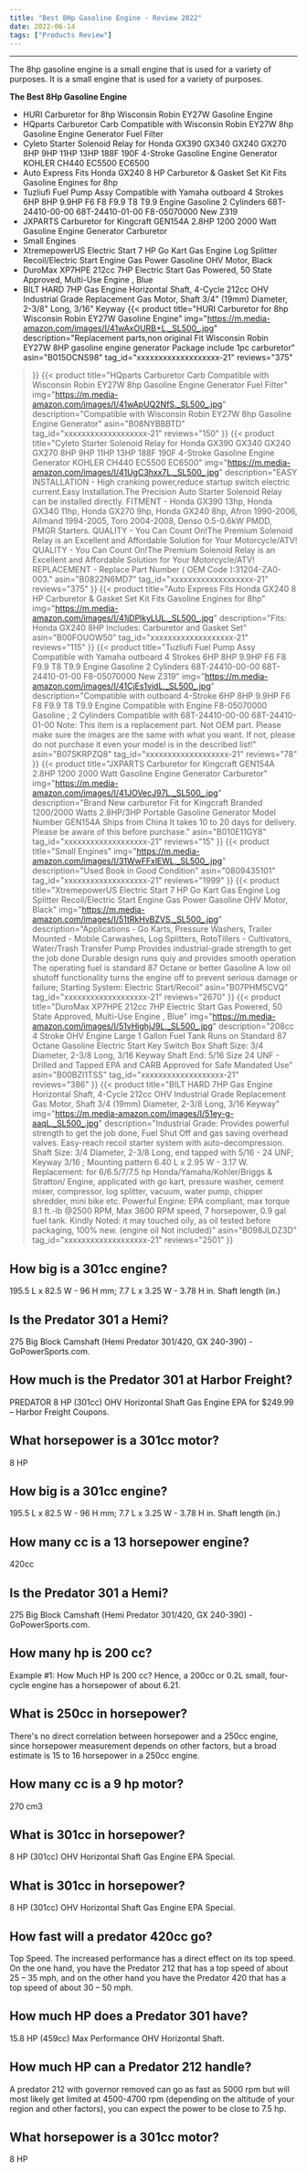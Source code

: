 ```yaml
---
title: "Best 8Hp Gasoline Engine - Review 2022"
date: 2022-06-14
tags: ["Products Review"]
---
```


---


The 8hp gasoline engine is a small engine that is used for a variety of purposes. It is a small engine that is used for a variety of purposes.

**The Best 8Hp Gasoline Engine**
* HURI Carburetor for 8hp Wisconsin Robin EY27W Gasoline Engine
* HQparts Carburetor Carb Compatible with Wisconsin Robin EY27W 8hp Gasoline Engine Generator Fuel Filter
* Cyleto Starter Solenoid Relay for Honda GX390 GX340 GX240 GX270 8HP 9HP 11HP 13HP 188F 190F 4-Stroke Gasoline Engine Generator KOHLER CH440 EC5500 EC6500
* Auto Express Fits Honda GX240 8 HP Carburetor & Gasket Set Kit Fits Gasoline Engines for 8hp
* Tuzliufi Fuel Pump Assy Compatible with Yamaha outboard 4 Strokes 6HP 8HP 9.9HP F6 F8 F9.9 T8 T9.9 Engine Gasoline 2 Cylinders 68T-24410-00-00 68T-24410-01-00 F8-05070000 New Z319
* JXPARTS Carburetor for Kingcraft GEN154A 2.8HP 1200 2000 Watt Gasoline Engine Generator Carburetor
* Small Engines
* XtremepowerUS Electric Start 7 HP Go Kart Gas Engine Log Splitter Recoil/Electric Start Engine Gas Power Gasoline OHV Motor, Black
* DuroMax XP7HPE 212cc 7HP Electric Start Gas Powered, 50 State Approved, Multi-Use Engine , Blue
* BILT HARD 7HP Gas Engine Horizontal Shaft, 4-Cycle 212cc OHV Industrial Grade Replacement Gas Motor, Shaft 3/4" (19mm) Diameter, 2-3/8" Long, 3/16" Keyway
{{< product 
title="HURI Carburetor for 8hp Wisconsin Robin EY27W Gasoline Engine"
img="https://m.media-amazon.com/images/I/41wAxOURB+L._SL500_.jpg"
description="Replacement parts,non original Fit Wisconsin Robin EY27W 8HP gasoline engine generator Package include 1pc carburetor"
asin="B015OCNS98"
tag_id="xxxxxxxxxxxxxxxxxxx-21"
reviews="375"
>}} 
{{< product 
title="HQparts Carburetor Carb Compatible with Wisconsin Robin EY27W 8hp Gasoline Engine Generator Fuel Filter"
img="https://m.media-amazon.com/images/I/41wApUQ2NfS._SL500_.jpg"
description="Compatible with Wisconsin Robin EY27W 8hp Gasoline Engine Generator"
asin="B08NYBBBTD"
tag_id="xxxxxxxxxxxxxxxxxxx-21"
reviews="150"
>}} 
{{< product 
title="Cyleto Starter Solenoid Relay for Honda GX390 GX340 GX240 GX270 8HP 9HP 11HP 13HP 188F 190F 4-Stroke Gasoline Engine Generator KOHLER CH440 EC5500 EC6500"
img="https://m.media-amazon.com/images/I/41UgC3hxx7L._SL500_.jpg"
description="EASY INSTALLATION - High cranking power,reduce startup switch electric current.Easy Installation.The Precision Auto Starter Solenoid Relay can be installed directly. FITMENT - Honda GX390 13hp, Honda GX340 11hp, Honda GX270 9hp, Honda GX240 8hp, Afron 1990-2006, Allmand 1994-2005, Toro 2004-2008, Denso 0.5-0.6kW PMDD, PMGR Starters. QUALITY - You Can Count On!The Premium Solenoid Relay is an Excellent and Affordable Solution for Your Motorcycle/ATV! QUALITY - You Can Count On!The Premium Solenoid Relay is an Excellent and Affordable Solution for Your Motorcycle/ATV! REPLACEMENT - Replace Part Number ( OEM Code ):31204-ZA0-003."
asin="B0822N6MD7"
tag_id="xxxxxxxxxxxxxxxxxxx-21"
reviews="375"
>}} 
{{< product 
title="Auto Express Fits Honda GX240 8 HP Carburetor & Gasket Set Kit Fits Gasoline Engines for 8hp"
img="https://m.media-amazon.com/images/I/41jDPlkyLUL._SL500_.jpg"
description="Fits: Honda GX240 8HP Includes: Carburetor and Gasket Set"
asin="B00FOUOW50"
tag_id="xxxxxxxxxxxxxxxxxxx-21"
reviews="115"
>}} 
{{< product 
title="Tuzliufi Fuel Pump Assy Compatible with Yamaha outboard 4 Strokes 6HP 8HP 9.9HP F6 F8 F9.9 T8 T9.9 Engine Gasoline 2 Cylinders 68T-24410-00-00 68T-24410-01-00 F8-05070000 New Z319"
img="https://m.media-amazon.com/images/I/41CjEs1vidL._SL500_.jpg"
description="Compatible with outboard 4-Stroke 6HP 8HP 9.9HP F6 F8 F9.9 T8 T9.9 Engine Compatible with Engine F8-05070000 Gasoline ; 2 Cylinders Compatible with 68T-24410-00-00 68T-24410-01-00 Note: This item is a replacement part. Not OEM part. Please make sure the images are the same with what you want. If not, please do not purchase it even your model is in the described list!"
asin="B07SKRPZQ8"
tag_id="xxxxxxxxxxxxxxxxxxx-21"
reviews="78"
>}} 
{{< product 
title="JXPARTS Carburetor for Kingcraft GEN154A 2.8HP 1200 2000 Watt Gasoline Engine Generator Carburetor"
img="https://m.media-amazon.com/images/I/41JOVecJ97L._SL500_.jpg"
description="Brand New carburetor Fit for Kingcraft Branded 1200/2000 Watts 2.8HP/3HP Portable Gasoline Generator Model Number GEN154A Ships from China It takes 10 to 20 days for delivery. Please be aware of this before purchase."
asin="B010E11GY8"
tag_id="xxxxxxxxxxxxxxxxxxx-21"
reviews="15"
>}} 
{{< product 
title="Small Engines"
img="https://m.media-amazon.com/images/I/31WwFFxlEWL._SL500_.jpg"
description="Used Book in Good Condition"
asin="0809435101"
tag_id="xxxxxxxxxxxxxxxxxxx-21"
reviews="1999"
>}} 
{{< product 
title="XtremepowerUS Electric Start 7 HP Go Kart Gas Engine Log Splitter Recoil/Electric Start Engine Gas Power Gasoline OHV Motor, Black"
img="https://m.media-amazon.com/images/I/51tRkHvBZVS._SL500_.jpg"
description="Applications - Go Karts, Pressure Washers, Trailer Mounted - Mobile Carwashes, Log Splitters, RotoTillers - Cultivators, Water/Trash Transfer Pump Provides industrial-grade strength to get the job done Durable design runs quiy and provides smooth operation The operating fuel is standard 87 Octane or better Gasoline A low oil shutoff functionality turns the engine off to prevent serious damage or failure; Starting System: Electric Start/Recoil"
asin="B07PHM5CVQ"
tag_id="xxxxxxxxxxxxxxxxxxx-21"
reviews="2670"
>}} 
{{< product 
title="DuroMax XP7HPE 212cc 7HP Electric Start Gas Powered, 50 State Approved, Multi-Use Engine , Blue"
img="https://m.media-amazon.com/images/I/51vHighjJ9L._SL500_.jpg"
description="208cc 4 Stroke OHV Engine Large 1 Gallon Fuel Tank Runs on Standard 87 Octane Gasoline Electric Start Key Switch Box Shaft Size: 3/4  Diameter, 2-3/8  Long, 3/16  Keyway Shaft End: 5/16  Size 24 UNF - Drilled and Tapped EPA and CARB Approved for Safe Mandated Use"
asin="B00BZI1TSS"
tag_id="xxxxxxxxxxxxxxxxxxx-21"
reviews="386"
>}} 
{{< product 
title="BILT HARD 7HP Gas Engine Horizontal Shaft, 4-Cycle 212cc OHV Industrial Grade Replacement Gas Motor, Shaft 3/4  (19mm) Diameter, 2-3/8  Long, 3/16  Keyway"
img="https://m.media-amazon.com/images/I/51ey-g-aaqL._SL500_.jpg"
description="Industrial Grade: Provides powerful strength to get the job done, Fuel Shut Off and gas saving overhead valves. Easy-reach recoil starter system with auto-decompression. Shaft Size: 3/4  Diameter, 2-3/8  Long, end tapped with 5/16 - 24 UNF; Keyway 3/16 ; Mounting pattern 6.40  L x 2.95  W - 3.17  W. Replacement: for 6/6.5/7/7.5 hp Honda/Yamaha/Kohler/Briggs & Stratton/ Engine, applicated with go kart, pressure washer, cement mixer, compressor, log splitter, vacuum, water pump, chipper shredder, mini bike etc. Powerful Engine: EPA compliant, max torque 8.1 ft.-lb @2500 RPM, Max 3600 RPM speed, 7 horsepower, 0.9 gal fuel tank. Kindly Noted: it may touched oily, as oil tested before packaging, 100% new. (engine oil Not included)"
asin="B098JLDZ3D"
tag_id="xxxxxxxxxxxxxxxxxxx-21"
reviews="2501"
>}} 
## How big is a 301cc engine?
195.5 L x 82.5 W - 96 H mm; 7.7 L x 3.25 W - 3.78 H in. Shaft length (in.)

## Is the Predator 301 a Hemi?
275 Big Block Camshaft (Hemi Predator 301/420, GX 240-390) - GoPowerSports.com.

## How much is the Predator 301 at Harbor Freight?
PREDATOR 8 HP (301cc) OHV Horizontal Shaft Gas Engine EPA for $249.99 – Harbor Freight Coupons.

## What horsepower is a 301cc motor?
8 HP

## How big is a 301cc engine?
195.5 L x 82.5 W - 96 H mm; 7.7 L x 3.25 W - 3.78 H in. Shaft length (in.)

## How many cc is a 13 horsepower engine?
420cc

## Is the Predator 301 a Hemi?
275 Big Block Camshaft (Hemi Predator 301/420, GX 240-390) - GoPowerSports.com.

## How many hp is 200 cc?
Example #1: How Much HP Is 200 cc? Hence, a 200cc or 0.2L small, four-cycle engine has a horsepower of about 6.21.

## What is 250cc in horsepower?
There's no direct correlation between horsepower and a 250cc engine, since horsepower measurement depends on other factors, but a broad estimate is 15 to 16 horsepower in a 250cc engine.

## How many cc is a 9 hp motor?
270 cm3

## What is 301cc in horsepower?
8 HP (301cc) OHV Horizontal Shaft Gas Engine EPA Special.

## What is 301cc in horsepower?
8 HP (301cc) OHV Horizontal Shaft Gas Engine EPA Special.

## How fast will a predator 420cc go?
Top Speed. The increased performance has a direct effect on its top speed. On the one hand, you have the Predator 212 that has a top speed of about 25 – 35 mph, and on the other hand you have the Predator 420 that has a top speed of about 30 – 50 mph.

## How much HP does a Predator 301 have?
15.8 HP (459cc) Max Performance OHV Horizontal Shaft.

## How much HP can a Predator 212 handle?
A predator 212 with governor removed can go as fast as 5000 rpm but will most likely get limited at 4500-4700 rpm (depending on the altitude of your region and other factors), you can expect the power to be close to 7.5 hp.

## What horsepower is a 301cc motor?
8 HP

